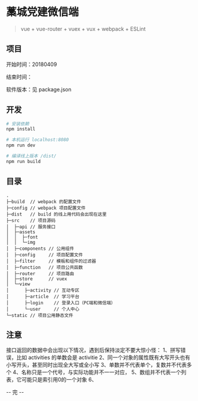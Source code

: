 # 藁城党建微信端

> vue + vue-router + vuex + vux + webpack + ESLint

## 项目

开始时间：20180409

结束时间：

软件版本：见 package.json

## 开发

``` bash
# 安装依赖
npm install

# 本机运行 localhost:8080
npm run dev

# 编译线上版本 /dist/
npm run build
```

## 目录

```
.
├─build  // webpack 的配置文件
├─config // webpack 项目配置文件
├─dist   // build 的线上用代码会出现在这里
├─src    // 项目源码
│  ├─api // 服务接口
│  ├─assets
│  │  ├─font
│  │  └─img
│  ├─components // 公用组件
│  ├─config     // 项目配置文件
│  ├─filter     // 模板和组件的过滤器
│  ├─function   // 项目公共函数
│  ├─router     // 项目路由
│  ├─store      // vuex
│  └─view
│      ├─activity // 互动专区
│      ├─article  // 学习平台
│      ├─login    // 登录入口（PC端和微信端）
│      └─user     // 个人中心
└─static // 项目公用静态文件
```

## 注意

接口返回的数据中会出现以下情况，遇到后保持淡定不要大惊小怪：
1、拼写错误，比如 activities 的单数会是 activitie
2、同一个对象的属性既有大写开头也有小写开头，甚至同时出现全大写或全小写
3、单数并不代表单个，复数并不代表多个
4、名称只是一个代号，与实际功能并不一一对应，
5、数组并不代表一个列表，它可能只是索引用0的一个对象
6、

-- 完 --